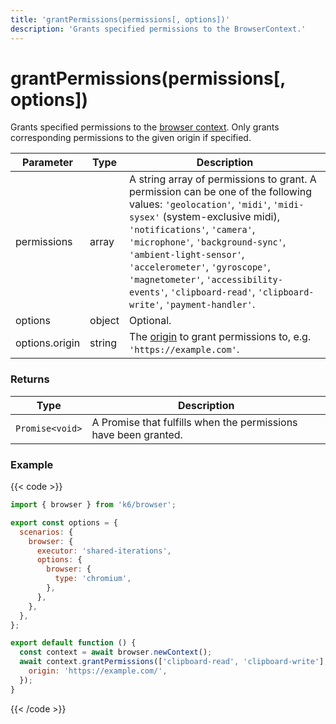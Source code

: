 ```yaml
---
title: 'grantPermissions(permissions[, options])'
description: 'Grants specified permissions to the BrowserContext.'
---
```


# grantPermissions(permissions[, options])

Grants specified permissions to the [browser context](https://grafana.com/docs/k6/<K6_VERSION>/javascript-api/k6-browser/browsercontext). Only grants corresponding permissions to the given origin if specified.

<TableWithNestedRows>

| Parameter      | Type   | Description                                                                                                                                                                                                                                                                                                                                                                                           |
| -------------- | ------ | ----------------------------------------------------------------------------------------------------------------------------------------------------------------------------------------------------------------------------------------------------------------------------------------------------------------------------------------------------------------------------------------------------- |
| permissions    | array  | A string array of permissions to grant. A permission can be one of the following values: `'geolocation'`, `'midi'`, `'midi-sysex'` (system-exclusive midi), `'notifications'`, `'camera'`, `'microphone'`, `'background-sync'`, `'ambient-light-sensor'`, `'accelerometer'`, `'gyroscope'`, `'magnetometer'`, `'accessibility-events'`, `'clipboard-read'`, `'clipboard-write'`, `'payment-handler'`. |
| options        | object | Optional.                                                                                                                                                                                                                                                                                                                                                                                             |
| options.origin | string | The [origin](https://developer.mozilla.org/en-US/docs/Glossary/Origin) to grant permissions to, e.g. `'https://example.com'`.                                                                                                                                                                                                                                                                         |

</TableWithNestedRows>

### Returns

| Type            | Description                                                     |
| --------------- | --------------------------------------------------------------- |
| `Promise<void>` | A Promise that fulfills when the permissions have been granted. |

### Example

{{< code >}}

```javascript
import { browser } from 'k6/browser';

export const options = {
  scenarios: {
    browser: {
      executor: 'shared-iterations',
      options: {
        browser: {
          type: 'chromium',
        },
      },
    },
  },
};

export default function () {
  const context = await browser.newContext();
  await context.grantPermissions(['clipboard-read', 'clipboard-write'], {
    origin: 'https://example.com/',
  });
}
```

{{< /code >}}
